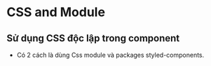 # CSS and Module

## Sử dụng CSS độc lập trong component

-   Có 2 cách là dùng Css module và packages styled-components.